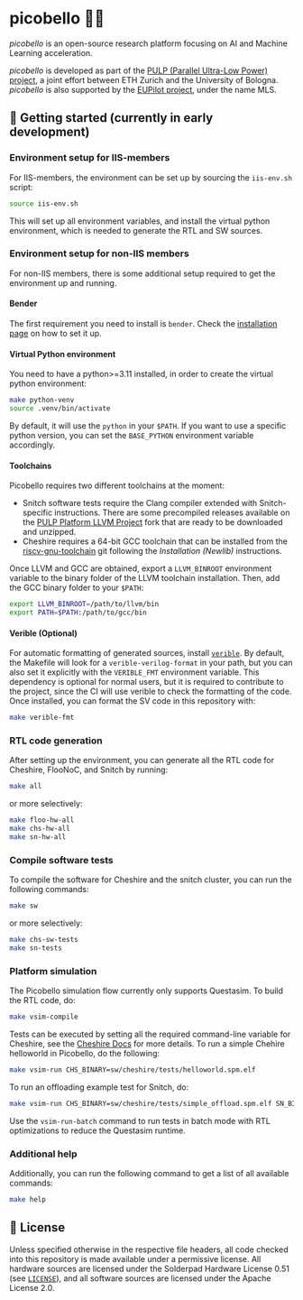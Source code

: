 # picobello 👌🏻

*picobello* is an open-source research platform focusing on AI and Machine Learning acceleration.

*picobello* is developed as part of the [PULP (Parallel Ultra-Low Power) project](https://pulp-platform.org/), a joint effort between ETH Zurich and the University of Bologna. *picobello* is also supported by the [EUPilot project](https://eupilot.eu), under the name MLS.

## 🚧 Getting started (currently in early development)

### Environment setup for IIS-members

For IIS-members, the environment can be set up by sourcing the `iis-env.sh` script:

```bash
source iis-env.sh
```

This will set up all environment variables, and install the virtual python environment, which is needed to generate the RTL and SW sources.

### Environment setup for non-IIS members

For non-IIS members, there is some additional setup required to get the environment up and running.

#### Bender

The first requirement you need to install is `bender`. Check the [installation page](https://github.com/pulp-platform/bender/tree/master?tab=readme-ov-file#installation) on how to set it up.

#### Virtual Python environment

You need to have a python>=3.11 installed, in order to create the virtual python environment:

```bash
make python-venv
source .venv/bin/activate
```

By default, it will use the `python` in your `$PATH`. If you want to use a specific python version, you can set the `BASE_PYTHON` environment variable accordingly.

#### Toolchains

Picobello requires two different toolchains at the moment:

* Snitch software tests require the Clang compiler extended with Snitch-specific instructions. There are some precompiled releases available on the [PULP Platform LLVM Project](https://github.com/pulp-platform/llvm-project/releases/download/0.12.0/riscv32-pulp-llvm-ubuntu2004-0.12.0.tar.gz) fork that are ready to be downloaded and unzipped.
* Cheshire requires a 64-bit GCC toolchain that can be installed from the [riscv-gnu-toolchain](https://github.com/riscv-collab/riscv-gnu-toolchain) git following the *Installation (Newlib)* instructions.

Once LLVM and GCC are obtained, export a `LLVM_BINROOT` environment variable to the binary folder of the LLVM toolchain installation. Then, add the GCC binary folder to your `$PATH`:

```bash
export LLVM_BINROOT=/path/to/llvm/bin
export PATH=$PATH:/path/to/gcc/bin
```

#### Verible (Optional)

For automatic formatting of generated sources, install [`verible`](https://github.com/chipsalliance/verible). By default, the Makefile will look for a `verible-verilog-format` in your path, but you can also set it explicitly with the `VERIBLE_FMT` environment variable. This dependency is optional for normal users, but it is required to contribute to the project, since the CI will use verible to check the formatting of the code. Once installed, you can format the SV code in this repository with:

```bash
make verible-fmt
```

### RTL code generation

After setting up the environment, you can generate all the RTL code for Cheshire, FlooNoC, and Snitch by running:

```bash
make all
```

or more selectively:

```bash
make floo-hw-all
make chs-hw-all
make sn-hw-all
```

### Compile software tests

To compile the software for Cheshire and the snitch cluster, you can run the following commands:

```bash
make sw
```

or more selectively:

```bash
make chs-sw-tests
make sn-tests
```

### Platform simulation
The Picobello simulation flow currently only supports Questasim.
To build the RTL code, do:

```bash
make vsim-compile
```

Tests can be executed by setting all the required command-line variable for Cheshire, see the [Cheshire Docs](https://pulp-platform.github.io/cheshire/gs/) for more details.
To run a simple Chehire helloworld in Picobello, do the following:

```bash
make vsim-run CHS_BINARY=sw/cheshire/tests/helloworld.spm.elf
```
To run an offloading example test for Snitch, do:

```bash
make vsim-run CHS_BINARY=sw/cheshire/tests/simple_offload.spm.elf SN_BINARY=sw/snitch/tests/build/simple.elf
```

Use the `vsim-run-batch` command to run tests in batch mode with RTL optimizations to reduce the Questasim runtime.

### Additional help

Additionally, you can run the following command to get a list of all available commands:

```bash
make help
```

## 🔐 License
Unless specified otherwise in the respective file headers, all code checked into this repository is made available under a permissive license. All hardware sources are licensed under the Solderpad Hardware License 0.51 (see [`LICENSE`](LICENSE)), and all software sources are licensed under the Apache License 2.0.

